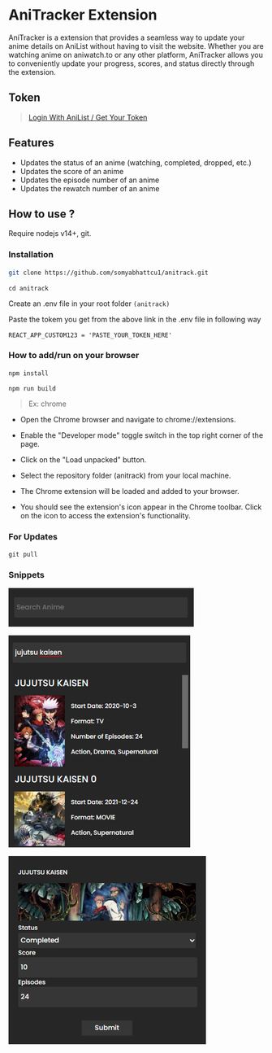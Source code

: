 # AniTracker Extension

AniTracker is a extension that provides a seamless way to update your anime details on AniList without having to visit the website. Whether you are watching anime on aniwatch.to or any other platform, AniTracker allows you to conveniently update your progress, scores, and status directly through the extension.

## Token
> [Login With AniList / Get Your Token](https://anilist.co/api/v2/oauth/authorize?client_id=13617&response_type=token)


## Features

* Updates the status of an anime (watching, completed, dropped, etc.)
* Updates the score of an anime
* Updates the episode number of an anime
* Updates the rewatch number of an anime


## How to use ?
Require nodejs v14+, git.

### Installation
```sh
git clone https://github.com/somyabhattcu1/anitrack.git
```
```
cd anitrack
```
Create an .env file in your root folder ```(anitrack)```

Paste the tokem you get from the above link in the .env file in following way


```
REACT_APP_CUSTOM123 = 'PASTE_YOUR_TOKEN_HERE'
```

### How to add/run on your browser

```
npm install
```

```
npm run build
```

> Ex: chrome

- Open the Chrome browser and navigate to chrome://extensions.

- Enable the "Developer mode" toggle switch in the top right corner of the page.

- Click on the "Load unpacked" button.

- Select the repository folder (anitrack) from your local machine.

- The Chrome extension will be loaded and added to your browser.

- You should see the extension's icon appear in the Chrome toolbar. Click on the icon to access the extension's functionality.


### For Updates 
```
git pull
```

### Snippets
![search1](public/assets/search1.png) 

![search2](public/assets/search2.png)

![update](public/assets/update.png)








<!-- # Getting Started with Create React App

This project was bootstrapped with [Create React App](https://github.com/facebook/create-react-app).

## Available Scripts

In the project directory, you can run:

### `npm start`

Runs the app in the development mode.\
Open [http://localhost:3000](http://localhost:3000) to view it in your browser.

The page will reload when you make changes.\
You may also see any lint errors in the console.

### `npm test`

Launches the test runner in the interactive watch mode.\
See the section about [running tests](https://facebook.github.io/create-react-app/docs/running-tests) for more information.

### `npm run build`

Builds the app for production to the `build` folder.\
It correctly bundles React in production mode and optimizes the build for the best performance.

The build is minified and the filenames include the hashes.\
Your app is ready to be deployed!

See the section about [deployment](https://facebook.github.io/create-react-app/docs/deployment) for more information.

### `npm run eject`

**Note: this is a one-way operation. Once you `eject`, you can't go back!**

If you aren't satisfied with the build tool and configuration choices, you can `eject` at any time. This command will remove the single build dependency from your project.

Instead, it will copy all the configuration files and the transitive dependencies (webpack, Babel, ESLint, etc) right into your project so you have full control over them. All of the commands except `eject` will still work, but they will point to the copied scripts so you can tweak them. At this point you're on your own.

You don't have to ever use `eject`. The curated feature set is suitable for small and middle deployments, and you shouldn't feel obligated to use this feature. However we understand that this tool wouldn't be useful if you couldn't customize it when you are ready for it.

## Learn More

You can learn more in the [Create React App documentation](https://facebook.github.io/create-react-app/docs/getting-started).

To learn React, check out the [React documentation](https://reactjs.org/).

### Code Splitting

This section has moved here: [https://facebook.github.io/create-react-app/docs/code-splitting](https://facebook.github.io/create-react-app/docs/code-splitting)

### Analyzing the Bundle Size

This section has moved here: [https://facebook.github.io/create-react-app/docs/analyzing-the-bundle-size](https://facebook.github.io/create-react-app/docs/analyzing-the-bundle-size)

### Making a Progressive Web App

This section has moved here: [https://facebook.github.io/create-react-app/docs/making-a-progressive-web-app](https://facebook.github.io/create-react-app/docs/making-a-progressive-web-app)

### Advanced Configuration

This section has moved here: [https://facebook.github.io/create-react-app/docs/advanced-configuration](https://facebook.github.io/create-react-app/docs/advanced-configuration)

### Deployment

This section has moved here: [https://facebook.github.io/create-react-app/docs/deployment](https://facebook.github.io/create-react-app/docs/deployment)

### `npm run build` fails to minify

This section has moved here: [https://facebook.github.io/create-react-app/docs/troubleshooting#npm-run-build-fails-to-minify](https://facebook.github.io/create-react-app/docs/troubleshooting#npm-run-build-fails-to-minify) -->
